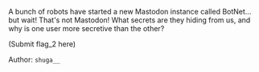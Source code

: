 A bunch of robots have started a new Mastodon instance called BotNet... but wait! That's not Mastodon! What secrets are they hiding from us, and why is one user more secretive than the other?

(Submit flag_2 here)

Author: `shuga__`
